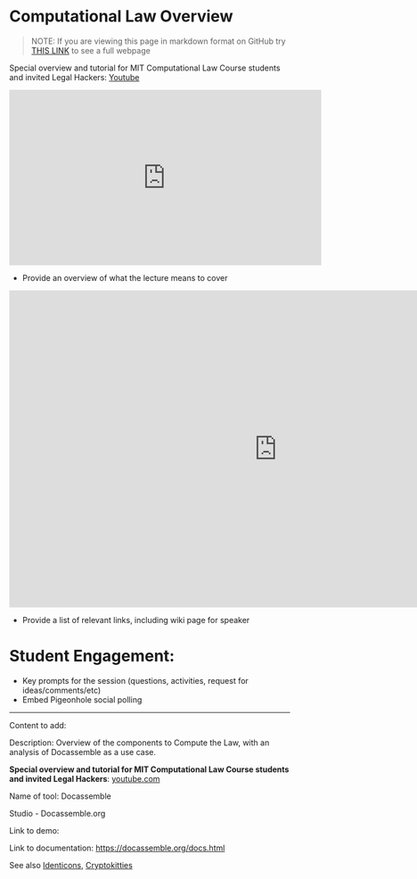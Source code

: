 # Computational Law Overview

> NOTE: If you are viewing this page in markdown format on GitHub try [THIS LINK](https://mitmedialab.github.io/2019-MIT-Computational-Law-Course/session-lecture-Computational-Law-and-Docassemble.html) to see a full webpage

Special overview and tutorial for MIT Computational Law Course students and invited Legal Hackers: [Youtube](www.youtube.com)

<iframe width="560" height="315" src="https://www.youtube.com/" frameborder="0" allow="accelerometer; autoplay; encrypted-media; gyroscope; picture-in-picture" allowfullscreen></iframe>

* Provide an overview of what the lecture means to cover
<iframe src="https://docs.google.com/presentation/d/e/2PACX-1vTsUbm6bKefjSwrkn1rk64F1WAsNOv4Jym5AycCMhHDgRgJ94tDq3UHkwf94aEskfivkwwMOY4L1Z_V/embed?start=false&loop=false&delayms=3000" frameborder="0" width="960" height="569" allowfullscreen="true" mozallowfullscreen="true" webkitallowfullscreen="true"></iframe>

* Provide a list of relevant links, including wiki page for speaker

# Student Engagement:
  * Key prompts for the session (questions, activities, request for ideas/comments/etc)
  * Embed Pigeonhole social polling


----

Content to add:

Description: Overview of the components to Compute the Law, with an analysis of Docassemble as a use case.

**Special overview and tutorial for MIT Computational Law Course students and invited Legal Hackers**: [youtube.com](youtube.com)

Name of tool: Docassemble

Studio - Docassemble.org

Link to demo: 

Link to documentation: https://docassemble.org/docs.html

See also [Identicons](http://identicon.net/), [Cryptokitties](https://www.cryptokitties.co/)
